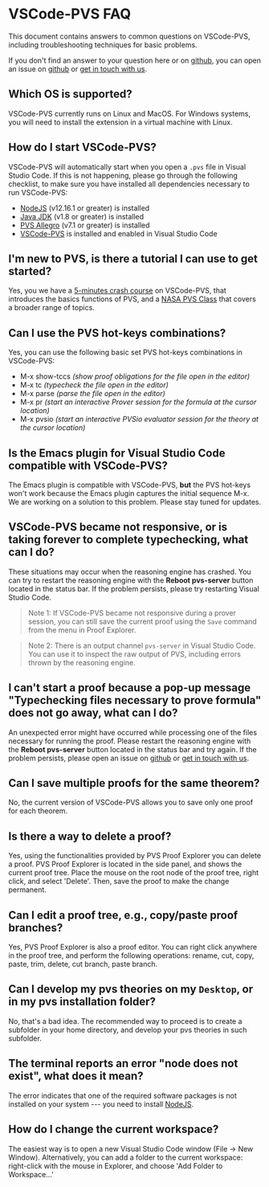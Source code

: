 # VSCode-PVS FAQ
This document contains answers to common questions on VSCode-PVS, including troubleshooting techniques for basic problems.

If you don't find an answer to your question here or on [github](https://github.com/nasa/vscode-pvs/issues), you can open an issue on [github](https://github.com/nasa/vscode-pvs/issues) or [get in touch with us](mailto:paolo.masci@nianet.org).

## Which OS is supported?
VSCode-PVS currently runs on Linux and MacOS. For Windows systems, you will need to install the extension in a virtual machine with Linux.

## How do I start VSCode-PVS?
VSCode-PVS will automatically start when you open a `.pvs` file in Visual Studio Code.
If this is not happening, please go through the following checklist, to make sure you have installed all dependencies necessary to run VSCode-PVS:
- [NodeJS](https://nodejs.org/en/download) (v12.16.1 or greater) is installed
- [Java JDK](https://openjdk.java.net) (v1.8 or greater) is installed
- [PVS Allegro](http://www.csl.sri.com/users/owre/drop/pvs-snapshots) (v7.1 or greater) is installed
- [VSCode-PVS](https://github.com/nasa/vscode-pvs) is installed and enabled in Visual Studio Code

## I'm new to PVS, is there a tutorial I can use to get started?
Yes, you we have a [5-minutes crash course](TUTORIAL.md) on VSCode-PVS, that introduces the basics functions of PVS, and a [NASA PVS Class](https://shemesh.larc.nasa.gov/PVSClass2012/) that covers a broader range of topics.

## Can I use the PVS hot-keys combinations?
Yes, you can use the following basic set PVS hot-keys combinations in VSCode-PVS:
- M-x show-tccs *(show proof obligations for the file open in the editor)*
- M-x tc *(typecheck the file open in the editor)*
- M-x parse *(parse the file open in the editor)*
- M-x pr *(start an interactive Prover session for the formula at the cursor location)*
- M-x pvsio *(start an interactive PVSio evaluator session for the theory at the cursor location)*

## Is the Emacs plugin for Visual Studio Code compatible with VSCode-PVS?
The Emacs plugin is compatible with VSCode-PVS, **but** the PVS hot-keys won't work because the Emacs plugin captures the initial sequence M-x. We are working on a solution to this problem. Please stay tuned for updates.

## VSCode-PVS became not responsive, or is taking forever to complete typechecking, what can I do?
These situations may occur when the reasoning engine has crashed. You can try to restart the reasoning engine with the **Reboot pvs-server** button located in the status bar. If the problem persists, please try restarting Visual Studio Code.

>Note 1: If VSCode-PVS became not responsive during a prover session, you can still save the current proof using the `Save` command from the menu in Proof Explorer.

>Note 2: There is an output channel `pvs-server` in Visual Studio Code. You can use it to inspect the raw output of PVS, including errors thrown by the reasoning engine.

## I can't start a proof because a pop-up message "Typechecking files necessary to prove formula" does not go away, what can I do?
An unexpected error might have occurred while processing one of the files necessary for running the proof. Please restart the reasoning engine with the **Reboot pvs-server** button located in the status bar and try again. If the problem persists, please open an issue on [github](https://github.com/nasa/vscode-pvs/issues) or [get in touch with us](mailto:paolo.masci@nianet.org).

## Can I save multiple proofs for the same theorem?
No, the current version of VSCode-PVS allows you to save only one proof for each theorem.

## Is there a way to delete a proof?
Yes, using the functionalities provided by PVS Proof Explorer you can delete a proof. PVS Proof Explorer is located in the side panel, and shows the current proof tree. Place the mouse on the root node of the proof tree, right click, and select 'Delete'. Then, save the proof to make the change permanent.

## Can I edit a proof tree, e.g., copy/paste proof branches?
Yes, PVS Proof Explorer is also a proof editor. You can right click anywhere in the proof tree, and perform the following operations: rename, cut, copy, paste, trim, delete, cut branch, paste branch.

## Can I develop my pvs theories on my `Desktop`, or in my pvs installation folder?
No, that's a bad idea. The recommended way to proceed is to create a subfolder in your home directory, and develop your pvs theories in such subfolder.

## The terminal reports an error "node does not exist", what does it mean?
The error indicates that one of the required software packages is not installed on your system --- you need to install [NodeJS](https://nodejs.org/en/download).

## How do I change the current workspace?
The easiest way is to open a new Visual Studio Code window (File -> New Window). Alternatively, you can add a folder to the current workspace: right-click with the mouse in Explorer, and choose 'Add Folder to Workspace...'
